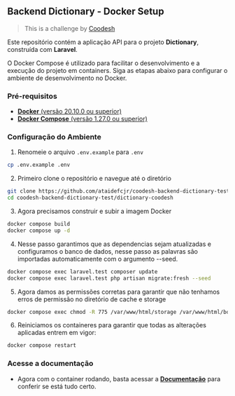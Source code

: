 


## Backend Dictionary - Docker Setup

>  This is a challenge by [Coodesh](https://coodesh.com/)

Este repositório contém a aplicação API para o projeto **Dictionary**, construída com **Laravel**. 

O Docker Compose é utilizado para facilitar o desenvolvimento e a execução do projeto em containers. Siga as etapas abaixo para configurar o ambiente de desenvolvimento no Docker.


### Pré-requisitos

- [**Docker** (versão 20.10.0 ou superior)](https://docs.docker.com/get-docker/) 
- [**Docker Compose**  (versão 1.27.0 ou superior)](https://docs.docker.com/compose/install/)

### Configuração do Ambiente

1. Renomeie o arquivo `.env.example` para `.env`
```bash
cp .env.example .env
```

2. Primeiro clone o repositório e navegue até o diretório
```bash
git clone https://github.com/ataidefcjr/coodesh-backend-dictionary-test.git
cd coodesh-backend-dictionary-test/dictionary-coodesh
```

3. Agora precisamos construir e subir a imagem Docker
```bash
docker compose build
docker compose up -d 
```

4. Nesse passo garantimos que as dependencias sejam atualizadas e configuramos o banco de dados, nesse passo as palavras são importadas automaticamente com o argumento --seed.
```bash
docker compose exec laravel.test composer update
docker compose exec laravel.test php artisan migrate:fresh --seed
```

5. Agora damos as permissões corretas para garantir que não tenhamos erros de permissão no diretório de cache e storage
```bash
docker compose exec chmod -R 775 /var/www/html/storage /var/www/html/bootstrap/cache
```
6. Reiniciamos os containeres para garantir que todas as alterações aplicadas entrem em vigor:
```bash
docker compose restart
```

### Acesse a documentação

- Agora com o container rodando, basta acessar a [**Documentação**](http://localhost:8000/docs/api) para conferir se está tudo certo.
